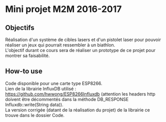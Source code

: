 # Mini projet M2M 2016-2017

## Objectifs

Réalisation d'un système de cibles lasers et d'un pistolet laser pour pouvoir réaliser un jeux qui pourrait ressembler à un biathlon.  
L'objectif durant ce cours sera de réaliser un prototype de ce projet pour montrer sa faisabilité.

## How-to use

Code disponible pour une carte type ESP8266.  
Lien de la librairie InfluxDB utilisé : https://github.com/hwwong/ESP8266Influxdb (attention les headers http doivent être décommentés dans la méthode DB_RESPONSE Influxdb::write(String data)).  
La version corrigée (datant de la réalisation du projet) de la librairie ce trouve dans le dossier Code.

